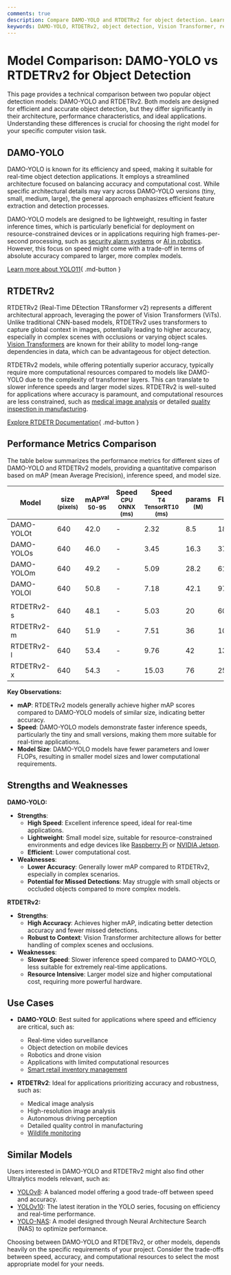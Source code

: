 ```yaml
---
comments: true
description: Compare DAMO-YOLO and RTDETRv2 for object detection. Learn about their performance, strengths, weaknesses, and best use cases for your vision tasks.
keywords: DAMO-YOLO, RTDETRv2, object detection, Vision Transformer, real-time detection, YOLO models, computer vision, model comparison, machine learning
---
```


# Model Comparison: DAMO-YOLO vs RTDETRv2 for Object Detection

<script async src="https://cdn.jsdelivr.net/npm/chart.js"></script>
<script defer src="../../javascript/benchmark.js"></script>

<canvas id="modelComparisonChart" width="1024" height="400" active-models='["DAMO-YOLO", "RTDETRv2"]'></canvas>

This page provides a technical comparison between two popular object detection models: DAMO-YOLO and RTDETRv2. Both models are designed for efficient and accurate object detection, but they differ significantly in their architecture, performance characteristics, and ideal applications. Understanding these differences is crucial for choosing the right model for your specific computer vision task.

## DAMO-YOLO

DAMO-YOLO is known for its efficiency and speed, making it suitable for real-time object detection applications. It employs a streamlined architecture focused on balancing accuracy and computational cost. While specific architectural details may vary across DAMO-YOLO versions (tiny, small, medium, large), the general approach emphasizes efficient feature extraction and detection processes.

DAMO-YOLO models are designed to be lightweight, resulting in faster inference times, which is particularly beneficial for deployment on resource-constrained devices or in applications requiring high frames-per-second processing, such as [security alarm systems](https://docs.ultralytics.com/guides/security-alarm-system/) or [AI in robotics](https://www.ultralytics.com/glossary/robotics). However, this focus on speed might come with a trade-off in terms of absolute accuracy compared to larger, more complex models.

[Learn more about YOLO11](https://docs.ultralytics.com/models/yolo11/){ .md-button }

## RTDETRv2

RTDETRv2 (Real-Time DEtection TRansformer v2) represents a different architectural approach, leveraging the power of Vision Transformers (ViTs). Unlike traditional CNN-based models, RTDETRv2 uses transformers to capture global context in images, potentially leading to higher accuracy, especially in complex scenes with occlusions or varying object scales. [Vision Transformers](https://www.ultralytics.com/glossary/vision-transformer-vit) are known for their ability to model long-range dependencies in data, which can be advantageous for object detection.

RTDETRv2 models, while offering potentially superior accuracy, typically require more computational resources compared to models like DAMO-YOLO due to the complexity of transformer layers. This can translate to slower inference speeds and larger model sizes. RTDETRv2 is well-suited for applications where accuracy is paramount, and computational resources are less constrained, such as [medical image analysis](https://www.ultralytics.com/glossary/medical-image-analysis) or detailed [quality inspection in manufacturing](https://www.ultralytics.com/blog/quality-inspection-in-manufacturing-traditional-vs-deep-learning-methods).

[Explore RTDETR Documentation](https://docs.ultralytics.com/models/rtdetr/){ .md-button }

## Performance Metrics Comparison

The table below summarizes the performance metrics for different sizes of DAMO-YOLO and RTDETRv2 models, providing a quantitative comparison based on mAP (mean Average Precision), inference speed, and model size.

| Model      | size<br><sup>(pixels) | mAP<sup>val<br>50-95 | Speed<br><sup>CPU ONNX<br>(ms) | Speed<br><sup>T4 TensorRT10<br>(ms) | params<br><sup>(M) | FLOPs<br><sup>(B) |
| ---------- | --------------------- | -------------------- | ------------------------------ | ----------------------------------- | ------------------ | ----------------- |
| DAMO-YOLOt | 640                   | 42.0                 | -                              | 2.32                                | 8.5                | 18.1              |
| DAMO-YOLOs | 640                   | 46.0                 | -                              | 3.45                                | 16.3               | 37.8              |
| DAMO-YOLOm | 640                   | 49.2                 | -                              | 5.09                                | 28.2               | 61.8              |
| DAMO-YOLOl | 640                   | 50.8                 | -                              | 7.18                                | 42.1               | 97.3              |
|            |                       |                      |                                |                                     |                    |                   |
| RTDETRv2-s | 640                   | 48.1                 | -                              | 5.03                                | 20                 | 60                |
| RTDETRv2-m | 640                   | 51.9                 | -                              | 7.51                                | 36                 | 100               |
| RTDETRv2-l | 640                   | 53.4                 | -                              | 9.76                                | 42                 | 136               |
| RTDETRv2-x | 640                   | 54.3                 | -                              | 15.03                               | 76                 | 259               |

**Key Observations:**

- **mAP**: RTDETRv2 models generally achieve higher mAP scores compared to DAMO-YOLO models of similar size, indicating better accuracy.
- **Speed**: DAMO-YOLO models demonstrate faster inference speeds, particularly the tiny and small versions, making them more suitable for real-time applications.
- **Model Size**: DAMO-YOLO models have fewer parameters and lower FLOPs, resulting in smaller model sizes and lower computational requirements.

## Strengths and Weaknesses

**DAMO-YOLO:**

- **Strengths**:
    - **High Speed**: Excellent inference speed, ideal for real-time applications.
    - **Lightweight**: Small model size, suitable for resource-constrained environments and edge devices like [Raspberry Pi](https://docs.ultralytics.com/guides/raspberry-pi/) or [NVIDIA Jetson](https://docs.ultralytics.com/guides/nvidia-jetson/).
    - **Efficient**: Lower computational cost.
- **Weaknesses**:
    - **Lower Accuracy**: Generally lower mAP compared to RTDETRv2, especially in complex scenarios.
    - **Potential for Missed Detections**: May struggle with small objects or occluded objects compared to more complex models.

**RTDETRv2:**

- **Strengths**:
    - **High Accuracy**: Achieves higher mAP, indicating better detection accuracy and fewer missed detections.
    - **Robust to Context**: Vision Transformer architecture allows for better handling of complex scenes and occlusions.
- **Weaknesses**:
    - **Slower Speed**: Slower inference speed compared to DAMO-YOLO, less suitable for extremely real-time applications.
    - **Resource Intensive**: Larger model size and higher computational cost, requiring more powerful hardware.

## Use Cases

- **DAMO-YOLO**: Best suited for applications where speed and efficiency are critical, such as:

    - Real-time video surveillance
    - Object detection on mobile devices
    - Robotics and drone vision
    - Applications with limited computational resources
    - [Smart retail inventory management](https://www.ultralytics.com/blog/ai-for-smarter-retail-inventory-management)

- **RTDETRv2**: Ideal for applications prioritizing accuracy and robustness, such as:
    - Medical image analysis
    - High-resolution image analysis
    - Autonomous driving perception
    - Detailed quality control in manufacturing
    - [Wildlife monitoring](https://www.ultralytics.com/blog/yolovme-colony-counting-smear-evaluation-and-wildlife-detection)

## Similar Models

Users interested in DAMO-YOLO and RTDETRv2 might also find other Ultralytics models relevant, such as:

- [YOLOv8](https://docs.ultralytics.com/models/yolov8/): A balanced model offering a good trade-off between speed and accuracy.
- [YOLOv10](https://docs.ultralytics.com/models/yolov10/): The latest iteration in the YOLO series, focusing on efficiency and real-time performance.
- [YOLO-NAS](https://docs.ultralytics.com/models/yolo-nas/): A model designed through Neural Architecture Search (NAS) to optimize performance.

Choosing between DAMO-YOLO and RTDETRv2, or other models, depends heavily on the specific requirements of your project. Consider the trade-offs between speed, accuracy, and computational resources to select the most appropriate model for your needs.
